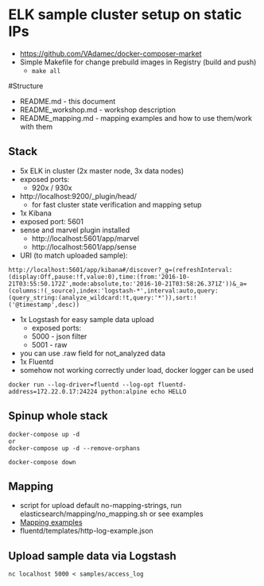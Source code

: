 # ELK sample cluster setup on static IPs
* https://github.com/VAdamec/docker-composer-market
* Simple Makefile for change prebuild images in Registry (build and push)
  * ```make all```

#Structure
* README.md - this document
* README_workshop.md - workshop description
* README_mapping.md - mapping examples and how to use them/work with them

## Stack
* 5x ELK in cluster (2x master node, 3x data nodes)
 * exposed ports:
   * 920x / 930x
 * http://localhost:9200/_plugin/head/
   * for fast cluster state verification and mapping setup
* 1x Kibana
 * exposed port: 5601
 * sense and marvel plugin installed
   * http://localhost:5601/app/marvel
   * http://localhost:5601/app/sense
 * URI (to match uploaded sample):
````
http://localhost:5601/app/kibana#/discover?_g=(refreshInterval:(display:Off,pause:!f,value:0),time:(from:'2016-10-21T03:55:50.172Z',mode:absolute,to:'2016-10-21T03:58:26.371Z'))&_a=(columns:!(_source),index:'logstash-*',interval:auto,query:(query_string:(analyze_wildcard:!t,query:'*')),sort:!('@timestamp',desc))
````
* 1x Logstash for easy sample data upload
  * exposed ports:
   * 5000 - json filter
   * 5001 - raw
 * you can use .raw field for not_analyzed data
* 1x Fluentd
 * somehow not working correctly under load, docker logger can be used

````
docker run --log-driver=fluentd --log-opt fluentd-address=172.22.0.17:24224 python:alpine echo HELLO
````

## Spinup whole stack

```
docker-compose up -d
or
docker-compose up -d --remove-orphans

docker-compose down
```

## Mapping
* script for upload default no-mapping-strings, run elasticsearch/mapping/no_mapping.sh or see examples
* [Mapping examples](README_mapping.md)
* fluentd/templates/http-log-example.json

## Upload sample data via Logstash

```
nc localhost 5000 < samples/access_log
```
